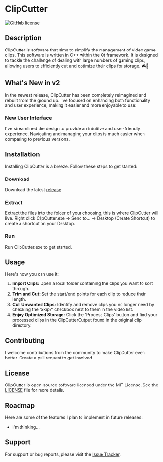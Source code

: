 # ClipCutter

[![GitHub license](https://img.shields.io/badge/license-MIT-blue.svg)](https://github.com/Jimmy-Baby/Mass-Clip-Cutter/blob/master/LICENSE)

## Description

ClipCutter is software that aims to simplify the management of video game clips. This software is written in C++ within the Qt framework. It is designed to tackle the challenge of dealing with large numbers of gaming clips, allowing users to efficiently cut and optimize their clips for storage. 🎮💾

## What's New in v2

In the newest release, ClipCutter has been completely reimagined and rebuilt from the ground up. I've focused on enhancing both functionality and user experience, making it easier and more enjoyable to use:

### New User Interface

I've streamlined the design to provide an intuitive and user-friendly experience. Navigating and managing your clips is much easier when comparing to previous versions.

## Installation

Installing ClipCutter is a breeze. Follow these steps to get started:

### Download
Download the latest [release](https://github.com/Jimmy-Baby/ClipCutter/releases/download/v2.1.0/ClipCutter.v2.1.0.zip)

### Extract
Extract the files into the folder of your choosing, this is where ClipCutter will live.
Right click ClipCutter.exe -> Send to... -> Desktop (Create Shortcut) to create a shortcut on your Desktop.

### Run
Run ClipCutter.exe to get started.

## Usage

Here's how you can use it:

1. **Import Clips:** Open a local folder containing the clips you want to sort through.
2. **Trim and Cut:** Set the start/end points for each clip to reduce their length.
3. **Cull Unwanted Clips:** Identify and remove clips you no longer need by checking the 'Skip?' checkbox next to them in the video list.
4. **Enjoy Optimized Storage:** Click the 'Process Clips' button and find your processed clips in the ClipCutterOutput found in the original clip directory.

## Contributing

I welcome contributions from the community to make ClipCutter even better. Create a pull request to get involved.

## License

ClipCutter is open-source software licensed under the MIT License. See the [LICENSE](https://github.com/Jimmy-Baby/Mass-Clip-Cutter/blob/master/LICENSE) file for more details.

## Roadmap

Here are some of the features I plan to implement in future releases:

- I'm thinking...

## Support

For support or bug reports, please visit the [Issue Tracker](https://github.com/Jimmy-Baby/Mass-Clip-Cutter/issues).
